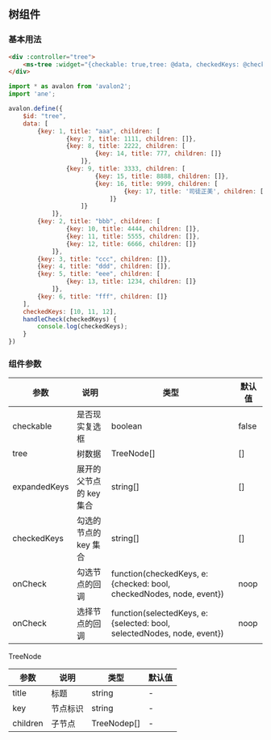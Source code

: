 ## 树组件

### 基本用法

```html
<div :controller="tree">
    <ms-tree :widget="{checkable: true,tree: @data, checkedKeys: @checkedKeys, onCheck:@handleCheck}"></ms-tree>
</div>
```

```js
import * as avalon from 'avalon2';
import 'ane';

avalon.define({
    $id: "tree",
    data: [
        {key: 1, title: "aaa", children: [
                {key: 7, title: 1111, children: []},
                {key: 8, title: 2222, children: [
                        {key: 14, title: 777, children: []}
                    ]},
                {key: 9, title: 3333, children: [
                        {key: 15, title: 8888, children: []},
                        {key: 16, title: 9999, children: [
                                {key: 17, title: '司徒正美', children: []}
                            ]}
                    ]}
            ]},
        {key: 2, title: "bbb", children: [
                {key: 10, title: 4444, children: []},
                {key: 11, title: 5555, children: []},
                {key: 12, title: 6666, children: []}
            ]},
        {key: 3, title: "ccc", children: []},
        {key: 4, title: "ddd", children: []},
        {key: 5, title: "eee", children: [
                {key: 13, title: 1234, children: []}
            ]},
        {key: 6, title: "fff", children: []}
    ],
    checkedKeys: [10, 11, 12],
    handleCheck(checkedKeys) {
        console.log(checkedKeys);
    }
})
```

### 组件参数

| 参数 | 说明 | 类型 | 默认值 |
|-----|-----|-----|-----|
| checkable | 是否现实复选框 | boolean | false |
| tree | 树数据 | TreeNode\[\] | \[\] |
| expandedKeys | 展开的父节点的 key 集合 | string\[\] | \[\] |
| checkedKeys | 勾选的节点的 key 集合 | string\[\] | \[\] |
| onCheck | 勾选节点的回调 | function(checkedKeys, e:{checked: bool, checkedNodes, node, event}) | noop |
| onCheck | 选择节点的回调 | function(selectedKeys, e:{selected: bool, selectedNodes, node, event}) | noop |


TreeNode

| 参数 | 说明 | 类型 | 默认值 |
|-----|-----|-----|-----|
| title | 标题 | string | - |
| key | 节点标识 | string | - |
| children | 子节点 | TreeNodep\[\] | - |